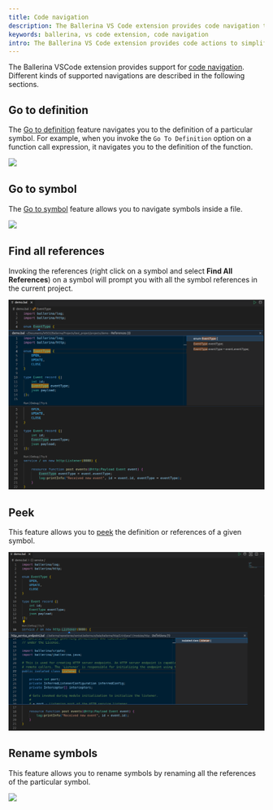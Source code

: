 ```yaml
---
title: Code navigation
description: The Ballerina VS Code extension provides code navigation to simplify the developing process of your code. 
keywords: ballerina, vs code extension, code navigation
intro: The Ballerina VS Code extension provides code actions to simplify the developing process of your code. 
---
```


The Ballerina VSCode extension provides support for [code navigation](https://code.visualstudio.com/docs/editor/editingevolved). Different kinds of supported navigations are described in the following sections.

## Go to definition

The [Go to definition](https://code.visualstudio.com/docs/editor/editingevolved#_go-to-definition) feature navigates you to the definition of a particular symbol. For example, when you invoke the `Go To Definition` option on a function call expression, it navigates you to the definition of the function.

<img src="/learn/images/vs-code-extension/edit-the-code/code-navigation/go-to-definition.gif" class="cInlineImage-full"/>

## Go to symbol

The [Go to symbol](https://code.visualstudio.com/docs/editor/editingevolved#_go-to-symbol) feature allows you to navigate symbols inside a file.

<img src="/learn/images/vs-code-extension/edit-the-code/code-navigation/go-to-symbol.gif" class="cInlineImage-full"/>

## Find all references

Invoking the references (right click on a symbol and select **Find All References**) on a symbol will prompt you with all the symbol references in the current project.

<img src="/learn/images/vs-code-extension/edit-the-code/code-navigation/find-all-references.png" class="cInlineImage-full"/>

## Peek

This feature allows you to [peek](https://code.visualstudio.com/docs/editor/editingevolved#_peek) the definition or references of a given symbol.

<img src="/learn/images/vs-code-extension/edit-the-code/code-navigation/peek-definition.png" class="cInlineImage-full"/>

## Rename symbols

This feature allows you to rename symbols by renaming all the references of the particular symbol.

<img src="/learn/images/vs-code-extension/edit-the-code/code-navigation/rename-symbols.gif" class="cInlineImage-full"/>
